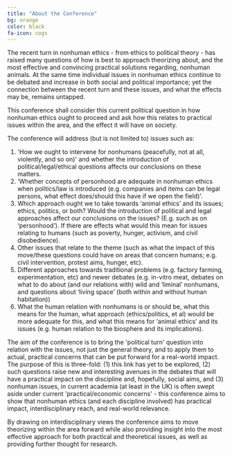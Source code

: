 ```yaml
---
title: "About the Conference"
bg: orange
color: black
fa-icon: cogs
---
```


The recent turn in nonhuman ethics - from ethics to political theory - has raised many questions of how is best to approach theorizing about, and the most effective and convincing practical solutions regarding, nonhuman animals. At the same time individual issues in nonhuman ethics continue to be debated and increase in both social and political importance; yet the connection between the recent turn and these issues, and what the effects may be, remains untapped.

This conference shall consider this current political question in how nonhuman ethics ought to proceed and ask how this relates to practical issues within the area, and the effect it will have on society.

The conference will address (but is not limited to) issues such as:

1. 'How we ought to intervene for nonhumans (peacefully, not at all, violently, and so on)' and whether the introduction of political/legal/ethical questions affects our conclusions on these matters.
2. ‘Whether concepts of personhood are adequate in nonhuman ethics when politics/law is introduced (e.g. companies and items can be legal persons, what effect does/should this have if we open the field)'.
3. Which approach ought we to take towards ‘animal ethics’ and its issues; ethics, politics, or both? Would the introduction of political and legal approaches affect our conclusions on the issues? (E.g. such as on ‘personhood’). If there are effects what would this mean for issues relating to humans (such as poverty, hunger, activism, and civil disobedience).
4. Other issues that relate to the theme (such as what the impact of this move/these questions could have on areas that concern humans; e.g. civil intervention, protest aims, hunger, etc).
5. Different approaches towards traditional problems (e.g. factory farming, experimentation, etc) and newer debates (e.g. in-vitro meat, debates on what to do about (and our relations with) wild and ‘liminal’ nonhumans, and questions about ‘living space’ (both within and without human habitation))
6. What the human relation with nonhumans is or should be, what this means for the human, what approach (ethics/politics, et al) would be more adequate for this, and what this means for ‘animal ethics’ and its issues (e.g. human relation to the biosphere and its implications).

The aim of the conference is to bring the 'political turn' question into relation with the issues, not just the general theory, and to apply them to actual, practical concerns that can be put forward for a real-world impact. The purpose of this is three-fold: (1) this link has yet to be explored, (2) such questions raise new and interesting avenues in the debates that will have a practical impact on the discipline and, hopefully, social aims, and (3) nonhuman issues, in current academia (at least in the UK) is often swept aside under current 'practical/economic concerns' - this conference aims to show that nonhuman ethics (and each discipline involved) has practical impact, interdisciplinary reach, and real-world relevance.

By drawing on interdisciplinary views the conference aims to move theorizing within the area forward while also providing insight into the most effective approach for both practical and theoretical issues, as well as providing further thought for research.